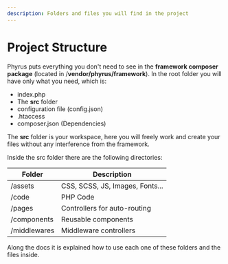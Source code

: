 ```yaml
---
description: Folders and files you will find in the project
---
```


# Project Structure

Phyrus puts everything you don't need to see in the **framework composer package** (located in /**vendor/phyrus/framework**). In the root folder you will have only what you need, which is:

* index.php
* The **src** folder
* configuration file (config.json)
* .htaccess
* composer.json (Dependencies)

The **src** folder is your workspace, here you will freely work and create your files without any interference from the framework.

Inside the src folder there are the following directories:

| Folder       | Description                     |
| ------------ | ------------------------------- |
| /assets      | CSS, SCSS, JS, Images, Fonts... |
| /code        | PHP Code                        |
| /pages       | Controllers for auto-routing    |
| /components  | Reusable components             |
| /middlewares | Middleware controllers          |

Along the docs it is explained how to use each one of these folders and the files inside.